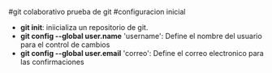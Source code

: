 #git colaborativo
prueba de git
#configuracion inicial
* **git init**: iniicializa un repositorio de git.
* **git config --global user.name** 'username': Define el nombre del usuario para el control de cambios
* **git config --global user.email** 'correo': Define el correo electronico para las confirmaciones
